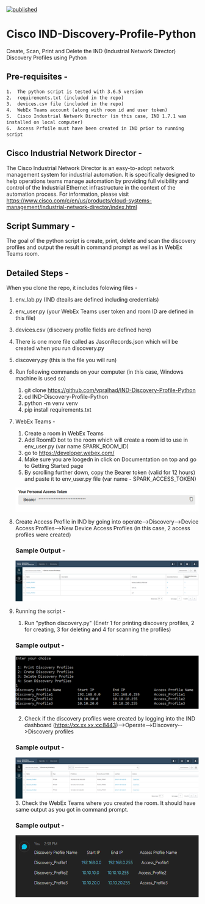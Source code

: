 [![published](https://static.production.devnetcloud.com/codeexchange/assets/images/devnet-published.svg)](https://developer.cisco.com/codeexchange/github/repo/vpralhad/IND-Discovery-Profile-Python)

# Cisco IND-Discovery-Profile-Python
Create, Scan, Print and Delete the IND (Industrial Network Director) Discovery Profiles using Python

## Pre-requisites -
	1.	The python script is tested with 3.6.5 version
	2.	requirements.txt (included in the repo)
	3. 	devices.csv file (included in the repo)
	4.	WebEx Teams account (along with room id and user token)
	5. 	Cisco Industrial Network Director (in this case, IND 1.7.1 was installed on local computer)
	6. 	Access Prfoile must have been created in IND prior to running script

## Cisco Industrial Network Director -

The Cisco Industrial Network Director is an easy-to-adopt network management system for industrial automation. It is specifically designed to help operations teams manage automation by providing full visibility and control of the Industrial Ethernet infrastructure in the context of the automation process.
For information, please visit https://www.cisco.com/c/en/us/products/cloud-systems-management/industrial-network-director/index.html

## Script Summary -

The goal of the python script is create, print, delete and scan the discovery profiles and output the result in command prompt as well as in WebEx Teams room.

## Detailed Steps -

When you clone the repo, it includes folowing files -
1.	env_lab.py (IND dteails are defined including credentials)
2.	env_user.py (your WebEx Teams user token and room ID are defined in this file)
3.	devices.csv (discovery profile fields are defined here)
4.	There is one more file called as JasonRecords.json which will be created when you run discovery.py
5.	discovery.py (this is the file you will run)

2.	Run following commands on your computer (in this case, Windows machine is used so)
	1.	git clone https://github.com/vpralhad/IND-Discovery-Profile-Python
	2.	cd IND-Discovery-Profile-Python
	3.	python -m venv venv
	4.	pip install requirements.txt

3.	WebEx Teams -
	1.	Create a room in WebEx Teams
	2.	Add RoomID bot to the room which will create a room id to use in env_user.py (var name SPARK_ROOM_ID)
	2.	go to https://developer.webex.com/
	2.	Make sure you are loogedn in click on Documentation on top and go to Getting Started page
	3.	By scrolling further down, copy the Bearer token (valid for 12 hours) and paste it to env_user.py file (var name 		- SPARK_ACCESS_TOKEN)
	
	![](Images/token.png)
	
4.	Create Access Profile in IND by going into operate-->Discovery-->Device Access Profiles-->New Device Access Profiles (in 
	this case, 2 access profiles were created)
	
	### Sample Output -
	
	![](Images/accessprofile.png)
5.	Running the script -
	1.	Run "python discovery.py" (Enetr 1 for printing discovery profiles, 2 for creating, 3 for deleting and 4 for	scanning 		the profiles)
	
	### Sample output -
	
	![](Images/command.png)
	
	2. Check if the discovery profiles were created by logging into the IND dashboard  						(https://xx.xx.xx.xx:8443)-->Operate-->Discovery-->Discovery profiles
	### Sample output -
	
	![](Images/ind.png)
	3. Check the WebEx Teams where you created the room. It should have same output as you got in command prompt.
	
	### Sample output -
	
	![](Images/wteams.png)
